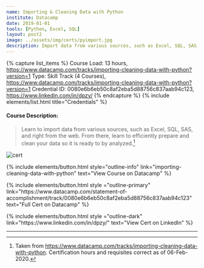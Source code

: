 ```yaml
---
name: Importing & Cleaning Data with Python
institute: Datacamp
date: 2019-01-01
tools: [Python, Excel, SQL]
layout: post2
image: ../assets/img/certs/pyimport.jpg
description: Import data from various sources, such as Excel, SQL, SAS, and right from the web. Prepare and clean your data so it is ready to by analyzed.
---
```


{% capture list_items %}
Course Load: 13 hours, https://www.datacamp.com/tracks/importing-cleaning-data-with-python?version=1
Type: Skill Track (4 Courses), https://www.datacamp.com/tracks/importing-cleaning-data-with-python?version=1
Credential ID: 0080e6b6eb50c8af2eba5d88756c837aab94c123, https://www.linkedin.com/in/dpzy/
{% endcapture %}
{% include elements/list.html title="Credentials" %}

<!-- Long Desc -->
#### Course Description:
> Learn to import data from various sources, such as Excel, SQL, SAS, and right from the web. From there, learn to efficiently prepare and clean your data so it is ready to by analyzed.[^1]
<!-- End Desc -->

![cert]({{page.image}})

<p class="text-center">
{% include elements/button.html style="outline-info" link="importing-cleaning-data-with-python" text="View Course on Datacamp" %}
</p>

<p class="text-center">
{% include elements/button.html style ="outline-primary" link="https://www.datacamp.com/statement-of-accomplishment/track/0080e6b6eb50c8af2eba5d88756c837aab94c123" text="Full Cert on Datacamp" %}
</p>

<p class="text-center">
{% include elements/button.html style ="outline-dark" link="https://www.linkedin.com/in/dpzy/" text="View Cert on LinkedIn" %}
</p>

---

[^1]: Taken from <https://www.datacamp.com/tracks/importing-cleaning-data-with-python>.  Certification hours and requisites correct as of 06-Feb-2020.
